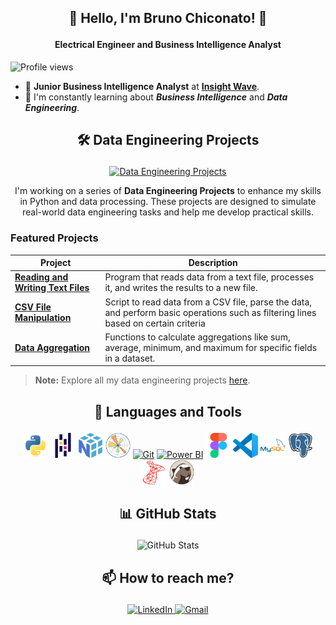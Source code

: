 ## <p align="center"> 👋 Hello, I'm Bruno Chiconato! 👋 </p>

#### <p align="center"> **Electrical Engineer and Business Intelligence Analyst** </p>

![Profile views](https://komarev.com/ghpvc/?username=BrunoChiconato&color=blue)

- 🔭 **Junior Business Intelligence Analyst** at **[Insight Wave](https://www.linkedin.com/company/insight-wave-tech/?originalSubdomain=br)**.
- 🌱 I'm constantly learning about _**Business Intelligence**_ and _**Data Engineering**_.

## <p align="center"> 🛠️ Data Engineering Projects </p>

<p align="center">
  <a href="https://github.com/BrunoChiconato/projetos_engenharia_de_dados">
    <img src="https://img.shields.io/badge/Explore-Data%20Engineering%20Projects-2ea44f?style=for-the-badge&logo=github" alt="Data Engineering Projects"/>
  </a>
</p>

<p align="center">
  I'm working on a series of <strong>Data Engineering Projects</strong> to enhance my skills in Python and data processing. These projects are designed to simulate real-world data engineering tasks and help me develop practical skills.
</p>

### Featured Projects

| Project | Description |
|---|---|
| **[Reading and Writing Text Files](https://github.com/BrunoChiconato/projetos_engenharia_de_dados/tree/main/leitura_escrita_txt)** | Program that reads data from a text file, processes it, and writes the results to a new file. |
| **[CSV File Manipulation](https://github.com/BrunoChiconato/projetos_engenharia_de_dados/tree/main/manipulacao_csv)** | Script to read data from a CSV file, parse the data, and perform basic operations such as filtering lines based on certain criteria |
| **[Data Aggregation](https://github.com/BrunoChiconato/projetos_engenharia_de_dados/tree/main/agregacao_de_dados)** | Functions to calculate aggregations like sum, average, minimum, and maximum for specific fields in a dataset. |

> **Note:** Explore all my data engineering projects [here](https://github.com/BrunoChiconato/projetos_engenharia_de_dados).

## <p align="center"> 🚀 Languages and Tools </p>

<p align="center">
  <!-- Python -->
  <a href="https://www.python.org" target="_blank" rel="noreferrer"><img src="https://raw.githubusercontent.com/devicons/devicon/master/icons/python/python-original.svg" alt="Python" width="40" height="40"/></a>
  <!-- Pandas -->
  <a href="https://pandas.pydata.org/" target="_blank" rel="noreferrer"><img src="https://raw.githubusercontent.com/devicons/devicon/master/icons/pandas/pandas-original.svg" alt="Pandas" width="40" height="40"/></a>
  <!-- NumPy -->
  <a href="https://numpy.org/" target="_blank" rel="noreferrer"><img src="https://raw.githubusercontent.com/devicons/devicon/master/icons/numpy/numpy-original.svg" alt="NumPy" width="40" height="40"/></a>
  <!-- Matplotlib -->
  <a href="https://matplotlib.org/" target="_blank" rel="noreferrer"><img src="https://raw.githubusercontent.com/devicons/devicon/master/icons/matplotlib/matplotlib-original.svg" alt="Matplotlib" width="40" height="40"/></a>
  <!-- Git -->
  <a href="https://git-scm.com/" target="_blank" rel="noreferrer"><img src="https://www.vectorlogo.zone/logos/git-scm/git-scm-icon.svg" alt="Git" width="40" height="40"/></a>
  <!-- Power BI -->
  <a href="https://powerbi.microsoft.com/" target="_blank" rel="noreferrer"><img src="https://raw.githubusercontent.com/microsoft/PowerBI-Icons/main/SVG/Power-BI.svg" alt="Power BI" width="40" height="40"/></a>
  <!-- Figma -->
  <a href="https://www.figma.com/" target="_blank" rel="noreferrer"><img src="https://raw.githubusercontent.com/devicons/devicon/master/icons/figma/figma-original.svg" alt="Figma" width="40" height="40"/></a>
  <!-- VS Code -->
  <a href="https://code.visualstudio.com/" target="_blank" rel="noreferrer"><img src="https://raw.githubusercontent.com/devicons/devicon/master/icons/vscode/vscode-original.svg" alt="VS Code" width="40" height="40"/></a>
  <!-- MySQL -->
  <a href="https://www.mysql.com/" target="_blank" rel="noreferrer"><img src="https://raw.githubusercontent.com/devicons/devicon/master/icons/mysql/mysql-original-wordmark.svg" alt="MySQL" width="40" height="40"/></a>
  <!-- PostgreSQL -->
  <a href="https://www.postgresql.org/" target="_blank" rel="noreferrer"><img src="https://raw.githubusercontent.com/devicons/devicon/master/icons/postgresql/postgresql-original.svg" alt="PostgreSQL" width="40" height="40"/></a>
  <!-- SQL Server -->
  <a href="https://www.microsoft.com/en-us/sql-server/sql-server-downloads" target="_blank" rel="noreferrer"><img src="https://raw.githubusercontent.com/devicons/devicon/master/icons/microsoftsqlserver/microsoftsqlserver-plain.svg" alt="SQL Server" width="40" height="40"/></a>
  <!-- DBeaver -->
  <a href="https://dbeaver.io/" target="_blank" rel="noreferrer"><img src="https://raw.githubusercontent.com/devicons/devicon/master/icons/dbeaver/dbeaver-original.svg" alt="DBeaver" width="40" height="40"/></a>
</p>

## <p align="center"> 📊 GitHub Stats </p>

<div align="center">
  <img src="https://github-readme-stats.vercel.app/api?username=BrunoChiconato&show_icons=true&theme=default" alt="GitHub Stats" style="width: 52.5%;"/>
  <!-- <img src="https://github-readme-stats.vercel.app/api/top-langs/?username=BrunoChiconato&layout=normal&theme=default" alt="Top Langs" style="width: 40%;"/> -->
</div>

## <p align="center"> 📫 How to reach me? </p>

<div align="center">
  <a href="https://www.linkedin.com/in/brunochiconato">
    <img src="https://img.shields.io/badge/LinkedIn-0077B5?style=for-the-badge&logo=linkedin&logoColor=white" alt="LinkedIn"/>
  </a>
  <a href="mailto:brunochiconato01@gmail.com">
    <img src="https://img.shields.io/badge/Gmail-D14836?style=for-the-badge&logo=gmail&logoColor=white" alt="Gmail"/>
  </a>
</div>

